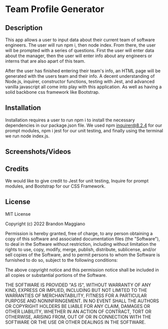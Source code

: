# Team Profile Generator

## Description

This app allows a user to input data about their current team of software engineers. The user will run npm i, then node index. From there, the user will be prompted with a series of questions. First the user will enter data about the manager, then the user will enter info about any engineers or interns that are also apart of this team. 

After the user has finished entering their team's info, an HTML page will be generated with the users team and their info. A decent understanding of Node.js, inquirer, constructor functions, testing with Jest, and advanced vanilla javascript all come into play with this application. As well as having a solid backbone css framework like Bootstrap.

## Installation

Installation requires a user to run npm i to install the necessary dependencies in our package.json file. We used npm inquirer@8.2.4 for our prompt modules, npm i jest for our unit testing, and finally using the terminal we run node index.js.

## Screenshots/Videos




## Credits

We would like to give credit to Jest for unit testing, Inquire for prompt modules, and Bootstrap for our CSS Framework.

## License

MIT License

Copyright (c) 2022 Brandon Maggiano

Permission is hereby granted, free of charge, to any person obtaining a copy
of this software and associated documentation files (the "Software"), to deal
in the Software without restriction, including without limitation the rights
to use, copy, modify, merge, publish, distribute, sublicense, and/or sell
copies of the Software, and to permit persons to whom the Software is
furnished to do so, subject to the following conditions:

The above copyright notice and this permission notice shall be included in all
copies or substantial portions of the Software.

THE SOFTWARE IS PROVIDED "AS IS", WITHOUT WARRANTY OF ANY KIND, EXPRESS OR
IMPLIED, INCLUDING BUT NOT LIMITED TO THE WARRANTIES OF MERCHANTABILITY,
FITNESS FOR A PARTICULAR PURPOSE AND NONINFRINGEMENT. IN NO EVENT SHALL THE
AUTHORS OR COPYRIGHT HOLDERS BE LIABLE FOR ANY CLAIM, DAMAGES OR OTHER
LIABILITY, WHETHER IN AN ACTION OF CONTRACT, TORT OR OTHERWISE, ARISING FROM,
OUT OF OR IN CONNECTION WITH THE SOFTWARE OR THE USE OR OTHER DEALINGS IN THE
SOFTWARE.